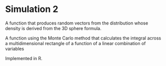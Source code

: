 # Simulation 2

A function that produces random vectors from the distribution whose density is derived from the 3D sphere formula.

A function using the Monte Carlo method that calculates the integral across a multidimensional rectangle of a function of a linear combination of variables

Implemented in R.
